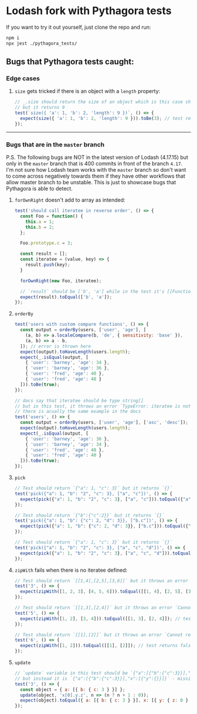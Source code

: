 # Lodash fork with Pythagora tests

If you want to try it out yourself, just clone the repo and run:
```bash
npm i
npx jest ./pythagora_tests/
```

## Bugs that Pythagora tests caught:

### Edge cases
1. `size` gets tricked if there is an object with a `length` property:
    ```javascript
    // _.size should return the size of an object which is this case should be 3
    // but it returns 9
    test(`size({ 'a': 1, 'b': 2, 'length': 9 })`, () => {
      expect(size({ 'a': 1, 'b': 2, 'length': 9 })).toBe(3); // test returns 9
    });
    ```
---

### Bugs that are in the `master` branch
P.S. The following bugs are NOT in the latest version of Lodash (4.17.15) but only in the `master` branch that is 400 commits in front of the branch `4.17`. I'm not sure how Lodash team works with the `master` branch so don't want to come across negatively towards them if they have other workflows that allow master branch to be unstable. This is just to showcase bugs that Pythagora is able to detect.
1. `forOwnRight` doesn't add to array as intended:
    ```javascript
    test('should call iteratee in reverse order', () => {
      const Foo = function() {
        this.a = 1;
        this.b = 2;
      };

      Foo.prototype.c = 3;

      const result = [];
      const iteratee = (value, key) => {
        result.push(key);
      }

      forOwnRight(new Foo, iteratee);

      // `result` should be ['b', 'a'] while in the test it's [[Function iteratee], [Function iteratee]]
      expect(result).toEqual(['b', 'a']);
    });
    ```

2. `orderBy`
    ```javascript
    test('users with custom compare functions', () => {
      const output = orderBy(users, ['user', 'age'], [
        (a, b) => a.localeCompare(b, 'de', { sensitivity: 'base' }),
        (a, b) => a - b,
      ]); // error is thrown here
      expect(output).toHaveLength(users.length);
      expect(_.isEqual(output, [
        { 'user': 'barney', 'age': 34 },
        { 'user': 'barney', 'age': 36 },
        { 'user': 'fred', 'age': 40 },
        { 'user': 'fred', 'age': 48 }
      ])).toBe(true);
    });

    // docs say that iteratee should be type string[]
    // but in this test, it throws an error `TypeError: iteratee is not a function` on the first line
    // there is acually the same example in the docs
    test('users', () => {
      const output = orderBy(users, ['user', 'age'], ['asc', 'desc']); // error is thrown here
      expect(output).toHaveLength(users.length);
      expect(_.isEqual(output, [
        { 'user': 'barney', 'age': 36 },
        { 'user': 'barney', 'age': 34 },
        { 'user': 'fred', 'age': 48 },
        { 'user': 'fred', 'age': 40 }
      ])).toBe(true);
    });
    ```

3. `pick`
    ```javascript
    // Test should return `{"a": 1, "c": 3}` but it returns `{}`
    test('pick({"a": 1, "b": "2", "c": 3}, ["a", "c"])', () => {
      expect(pick({"a": 1, "b": "2", "c": 3}, ["a", "c"])).toEqual({"a": 1, "c": 3}); // test returns false
    });

    // Test should return `{"b":{"c":2}}` but it returns `{}`
    test('pick({"a": 1, "b": {"c": 2, "d": 3}}, ["b.c"])', () => {
      expect(pick({"a": 1, "b": {"c": 2, "d": 3}}, ["b.c"])).toEqual({"b": {"c": 2}}); // test returns false
    });

    // Test should return `{"a": 1, "c": 3}` but it returns `{}`
    test('pick({"a": 1, "b": "2", "c": 3}, ["a", "c", "d"])', () => {
      expect(pick({"a": 1, "b": "2", "c": 3}, ["a", "c", "d"])).toEqual({"a": 1, "c": 3}); // test returns false
    });
    ```

4. `zipWith` fails when there is no iteratee defined:
    ```javascript
    // Test should return `[[1,4],[2,5],[3,6]]` but it throws an error `Cannot read properties of undefined (reading 'apply')`
    test('3', () => {
      expect(zipWith([1, 2, 3], [4, 5, 6])).toEqual([[1, 4], [2, 5], [3, 6]]); // test returns false
    });

    // Test should return `[[1,3],[2,4]]` but it throws an error `Cannot read properties of undefined (reading 'apply')`
    test('5', () => {
      expect(zipWith([1, 2], [3, 4])).toEqual([[1, 3], [2, 4]]); // test returns false
    });

    // Test should return `[[1],[2]]` but it throws an error `Cannot read properties of undefined (reading 'apply')`
    test('6', () => {
      expect(zipWith([1, 2])).toEqual([[1], [2]]); // test returns false
    });
    ```

5. `update`
    ```javascript
    // `update` variable in this test should be `{"a":[{"b":{"c":3}}],"x":[{"y":{"z":0}}]}`
    // but instead it is `{"a":[{"b":{"c":3}}],"x":[{"y":{}}]}` - missing the `z` property
    test('3', () => {
      const object = { a: [{ b: { c: 3 } }] };
      update(object, 'x[0].y.z', n => (n ? n + 1 : 0));
      expect(object).toEqual({ a: [{ b: { c: 3 } }], x: [{ y: { z: 0 } }] }); // test returns false
    });
   ```
